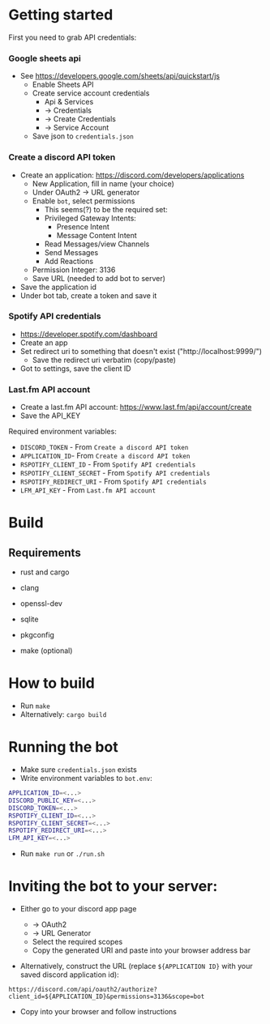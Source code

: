 # Getting started

First you need to grab API credentials:

### Google sheets api

* See https://developers.google.com/sheets/api/quickstart/js
  * Enable Sheets API
  * Create service account credentials
    * Api & Services
    * -> Credentials
    * -> Create Credentials
    * -> Service Account
  * Save json to `credentials.json`


### Create a discord API token
* Create an application: https://discord.com/developers/applications
  * New Application, fill in name (your choice)
  * Under OAuth2 -> URL generator
  * Enable `bot`, select permissions
    * This seems(?) to be the required set:
    * Privileged Gateway Intents:
      * Presence Intent
      * Message Content Intent
    * Read Messages/view Channels
    * Send Messages
    * Add Reactions
  * Permission Integer: 3136
  * Save URL (needed to add bot to server)
* Save the application id
* Under bot tab, create a token and save it

### Spotify API credentials

* https://developer.spotify.com/dashboard
* Create an app
* Set redirect uri to something that doesn't exist ("http://localhost:9999/")
  * Save the redirect uri verbatim (copy/paste)
* Got to settings, save the client ID

### Last.fm API account

* Create a last.fm API account: https://www.last.fm/api/account/create
* Save the API_KEY

Required environment variables:
* `DISCORD_TOKEN` - From `Create a discord API token`
* `APPLICATION_ID`- From `Create a discord API token`
* `RSPOTIFY_CLIENT_ID` - From `Spotify API credentials`
* `RSPOTIFY_CLIENT_SECRET` - From `Spotify API credentials`
* `RSPOTIFY_REDIRECT_URI` -  From `Spotify API credentials`
* `LFM_API_KEY` - From `Last.fm API account`

# Build

## Requirements

* rust and cargo
* clang
* openssl-dev
* sqlite
* pkgconfig

* make (optional)

# How to build

* Run `make`
* Alternatively: `cargo build`

# Running the bot

* Make sure `credentials.json` exists
* Write environment variables to `bot.env`:
```sh
APPLICATION_ID=<...>
DISCORD_PUBLIC_KEY=<...>
DISCORD_TOKEN=<...>
RSPOTIFY_CLIENT_ID=<...>
RSPOTIFY_CLIENT_SECRET=<...>
RSPOTIFY_REDIRECT_URI=<...>
LFM_API_KEY=<...>
```

* Run `make run` or `./run.sh`

# Inviting the bot to your server:

* Either go to your discord app page
  * -> OAuth2
  * -> URL Generator
  * Select the required scopes
  * Copy the generated URI and paste into your browser address bar

* Alternatively, construct the URL (replace `${APPLICATION ID}` with your saved discord application id):

```
https://discord.com/api/oauth2/authorize?client_id=${APPLICATION_ID}&permissions=3136&scope=bot
```

* Copy into your browser and follow instructions
